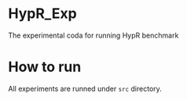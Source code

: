 # HypR_Exp
The experimental coda for running HypR benchmark

# How to run
All experiments are runned under `src` directory.
